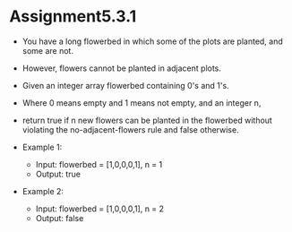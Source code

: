 # Assignment5.3.1

- You have a long flowerbed in which some of the plots are planted, and some are not. 
- However, flowers cannot be planted in adjacent plots.
- Given an integer array flowerbed containing 0's and 1's. 
- Where 0 means empty and 1 means not empty, and an integer n, 
- return true if n new flowers can be planted in the flowerbed without violating the no-adjacent-flowers rule and false otherwise.

- Example 1:
	- Input: flowerbed = [1,0,0,0,1], n = 1
	- Output: true
- Example 2:
	- Input: flowerbed = [1,0,0,0,1], n = 2
	- Output: false
